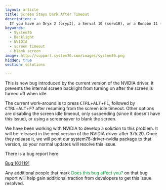 ```yaml
---
layout: article
title: Screen Stays Dark After Timeout
description: >
  If you have an Oryx 2 (oryp2), a Serval 10 (serw10), or a Bonobo 11 (bonw11), there is currently a bug in the NVIDIA driver which prevents the screen backlight from coming on after a screen timeout. Here are some suggestions to work around the bug.
keywords:
  - System76
  - Backlight
  - NVIDIA
  - screen timeout
  - blank screen
image: http://support.system76.com/images/system76.png
hidden: true
section: solutions

---
```


This is new bug introduced by the current version of the NVIDIA driver. It prevents the internal screen backlight from turning on after the screen is turned off when idle.

The current work-around is to press <kbd>CTRL</kbd>+<kbd>ALT</kbd>+<kbd>F1</kbd>, followed by <kbd>CTRL</kbd>+<kbd>ALT</kbd>+<kbd>F7</kbd> after resuming from the screen idle timeout. Other options are disabling the screen idle timeout, only suspending (since it doesn't have this issue), or using a screensaver to blank the screen.

We have been working with NVIDIA to develop a solution to this problem. It will be released in the next version of the NVIDIA driver after 375.20. Once they release it, we will point our system76-driver-nvidia package to that version, so your normal updates will resolve this issue.

There is a bug report here:

[Bug 1631191](https://bugs.launchpad.net/ubuntu/+source/nvidia-graphics-drivers-367/+bug/1631191)

Any additional people that mark <span style="color: #093;">Does this bug affect you?</span> on that bug report will help gain additional traction from developers to get this issue resolved.
